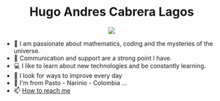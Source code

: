 <h1 align="center">Hugo Andres Cabrera Lagos</h1>

<div align="center">
  <a href="https://github.com/DenverCoder1/readme-typing-svg">
    <img src="https://readme-typing-svg.demolab.com/?lines=Learn%20-%20Practice%20-%20Repeat+🔥;Python%20SQL%20LINUX;3%2B%20years%20of%20coding%20experience;Always%20learning%20new%20things&font=Fira%20Code&center=true&width=440&height=45&color=ffffff&vCenter=true&pause=1000&size=22" />
  </a>
</div>

- 🔭 I am passionate about mathematics, coding and the mysteries of the universe.
- 🔰 Communication and support are a strong point I have.
- 💻 I like to learn about new technologies and be constantly learning.
- 🤔 I look for ways to improve every day
- 🚩 I'm from Pasto - Narinio - Colombia ...
- 📫 <a href="https://www.linkedin.com/in/andr%C3%A9s-cabrera-lagos-324272191/" target="_blank">How to reach me</a>